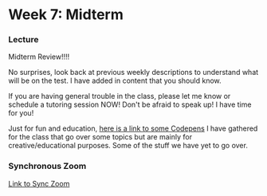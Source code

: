 # Week 7: Midterm


### Lecture

Midterm Review!!!!

No surprises, look back at previous weekly descriptions to understand what will be on the test. I have added in content that you should know.

If you are having general trouble in the class, please let me know or schedule a tutoring session NOW! Don't be afraid to speak up! I have time for you!

Just for fun and education, [here is a link to some Codepens](https://codepen.io/collection/DBgroK) I have gathered for the class that go over some topics but are mainly for creative/educational purposes. Some of the stuff we have yet to go over.

### Synchronous Zoom

[Link to Sync Zoom](https://nyu.zoom.us/rec/play/Dac00T9I1ZA52JWanO31ijMZjNAOzp06ciX0eOawysLF2hWi8s0enF7egdde7mwAh7fZKW4rqqBRTxI3.mIOHqkcCCFAYzIC7)
